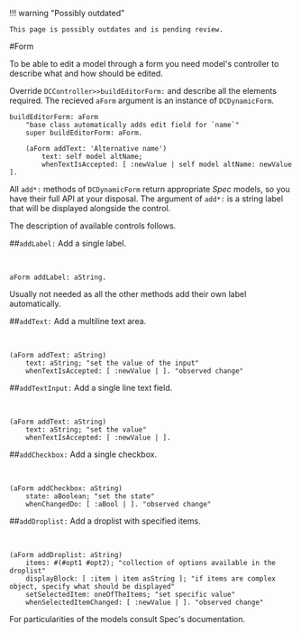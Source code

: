 !!! warning "Possibly outdated"

    This page is possibly outdates and is pending review.

#Form

To be able to edit a model through a form you need model's controller to describe what and how should be edited\.

Override `DCController>>buildEditorForm:` and describe all the elements required\. The recieved `aForm` argument is an instance of `DCDynamicForm`\.




    buildEditorForm: aForm
    	"base class automatically adds edit field for `name`"
    	super buildEditorForm: aForm.

    	(aForm addText: 'Alternative name')
    		text: self model altName;
    		whenTextIsAccepted: [ :newValue | self model altName: newValue ].


All `add*:` methods of `DCDynamicForm` return appropriate *Spec* models, so you have their full API at your disposal\.
The argument of `add*:` is a string label that will be displayed alongside the control\.

The description of available controls follows\.



##`addLabel:`
Add a single label\.

&nbsp;



    aForm addLabel: aString.

Usually not needed as all the other methods add their own label automatically\.



##`addText:`
Add a multiline text area\.

&nbsp;



    (aForm addText: aString)
    	text: aString; "set the value of the input"
    	whenTextIsAccepted: [ :newValue | ]. "observed change"




##`addTextInput:`
Add a single line text field\.

&nbsp;



    (aForm addText: aString)
    	text: aString; "set the value"
    	whenTextIsAccepted: [ :newValue | ].




##`addCheckbox:`
Add a single checkbox\.


&nbsp;



    (aForm addCheckbox: aString)
    	state: aBoolean; "set the state"
    	whenChangedDo: [ :aBool | ]. "observed change"




##`addDroplist:`
Add a droplist with specified items\.


&nbsp;



    (aForm addDroplist: aString)
    	items: #(#opt1 #opt2); "collection of options available in the droplist"
    	displayBlock: [ :item | item asString ]; "if items are complex object, specify what should be displayed"
    	setSelectedItem: oneOfTheItems; "set specific value"
    	whenSelectedItemChanged: [ :newValue | ]. "observed change"


For particularities of the models consult Spec's documentation\.
